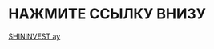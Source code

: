 # НАЖМИТЕ ССЫЛКУ ВНИЗУ
[SHININVEST ay](shininvest://catalog/openCategory/?id=54cf2a49-4537-4589-8091-226ea7da08af&filters[]=season=%D0%BB%D0%B5%D1%82%D0%BD%D0%B8%D0%B5&filters[]=manufacturer=Cordiant)
